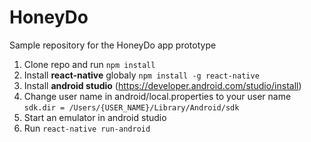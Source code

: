 # HoneyDo
Sample repository for the HoneyDo app prototype

1. Clone repo and run ```npm install```
2. Install **react-native** globaly ```npm install -g react-native```
3. Install **android studio** (https://developer.android.com/studio/install)
4. Change user name in android/local.properties to your user name ```sdk.dir = /Users/{USER_NAME}/Library/Android/sdk```
5. Start an emulator in android studio
6. Run ```react-native run-android```
